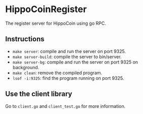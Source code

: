 # HippoCoinRegister

The register server for HippoCoin using go RPC.

## Instructions

- `make server`: compile and run the server on port 9325.
- `make server-build`: compile the server to bin/server.
- `make server-bg`: compile and run the server on port 9325 on background.
- `make clean`: remove the compiled program.
- `lsof -i:9325`: find the program running on port 9325.

## Use the client library

Go to `client.go` and `client_test.go` for more information.